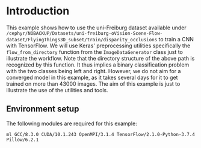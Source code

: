 # Introduction

This example shows how to use the uni-Freiburg dataset available under 
`/cephyr/NOBACKUP/Datasets/uni-freiburg-oVision-Scene-Flow-dataset/FlyingThings3D_subset/train/disparity_occlusions` to train a CNN  with TensorFlow. We will use 
Keras' preprocessing utilities specifically the `flow_from_directory` function from the `ImageDataGenerator` class just to 
illustrate the workflow. Note that the directory structure of the above path is recognized by this function. It thus implies a binary classification problem with the two classes being left and right. However, we do not aim for a converged model in this example, as it takes several days for it to get trained on more than 43000 images. The aim of this example is just to illustrate the use of the utilities and tools. 

## Environment setup

The following modules are required for this example:

`ml GCC/8.3.0 CUDA/10.1.243 OpenMPI/3.1.4 TensorFlow/2.1.0-Python-3.7.4 Pillow/6.2.1`
